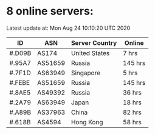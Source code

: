 # 8 online servers:

Latest update at: Mon Aug 24 10:10:20 UTC 2020

| ID | ASN | Server Country | Online |
| -- | --- | -------------- | ------ |
| #.D09B | AS174 | United States | 7 hrs |
| #.95A7 | AS51659 | Russia | 145 hrs |
| #.7F1D | AS63949 | Singapore | 5 hrs |
| #.FEBE | AS51659 | Russia | 145 hrs |
| #.8AE5 | AS49392 | Russia | 36 hrs |
| #.2A79 | AS63949 | Japan | 18 hrs |
| #.A89B | AS37963 | China | 82 hrs |
| #.618B | AS4594 | Hong Kong | 58 hrs |

